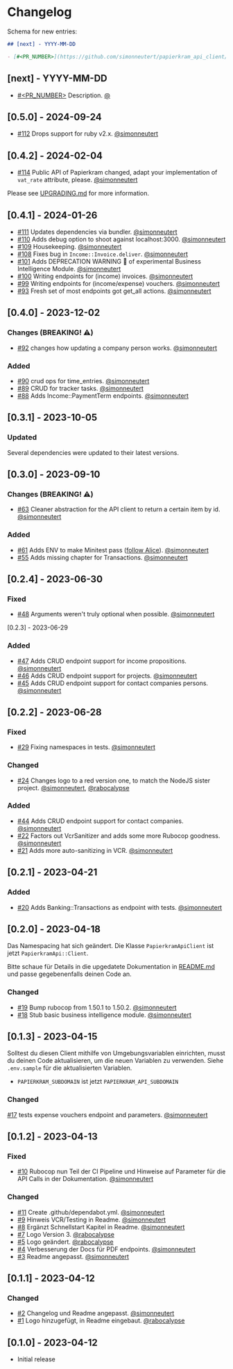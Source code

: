 # Changelog

Schema for new entries:

```markdown
## [next] - YYYY-MM-DD

- [#<PR_NUMBER>](https://github.com/simonneutert/papierkram_api_client/pull/<PR_NUMBER>) Description. [@<username>](https://github.com/<username>)
```

## [next] - YYYY-MM-DD

- [#<PR_NUMBER>](https://github.com/simonneutert/papierkram_api_client/pull/<PR_NUMBER>) Description. [@<username>](https://github.com/<username>)

## [0.5.0] - 2024-09-24

- [#112](https://github.com/simonneutert/papierkram_api_client/pull/112) Drops support for ruby v2.x. [@simonneutert](https://github.com/simonneutert)

## [0.4.2] - 2024-02-04

- [#114](https://github.com/simonneutert/papierkram_api_client/pull/114) Public API of Papierkram changed, adapt your implementation of `vat_rate` attribute, please. [@simonneutert](https://github.com/simonneutert)

Please see [UPGRADING.md](UPGRADING.md) for more information.

## [0.4.1] - 2024-01-26

- [#111](https://github.com/simonneutert/papierkram_api_client/pull/111) Updates dependencies via bundler. [@simonneutert](https://github.com/simonneutert)
- [#110](https://github.com/simonneutert/papierkram_api_client/pull/110) Adds debug option to shoot against localhost:3000. [@simonneutert](https://github.com/simonneutert)
- [#109](https://github.com/simonneutert/papierkram_api_client/pull/109) Housekeeping. [@simonneutert](https://github.com/simonneutert)
- [#108](https://github.com/simonneutert/papierkram_api_client/pull/108) Fixes bug in `Income::Invoice.deliver`. [@simonneutert](https://github.com/simonneutert)
- [#101](https://github.com/simonneutert/papierkram_api_client/pull/101) Adds DEPRECATION WARNING 🚨 of experimental Business Intelligence Module. [@simonneutert](https://github.com/simonneutert)
- [#100](https://github.com/simonneutert/papierkram_api_client/pull/100) Writing endpoints for (income) invoices. [@simonneutert](https://github.com/simonneutert)
- [#99](https://github.com/simonneutert/papierkram_api_client/pull/99) Writing endpoints for (income/expense) vouchers. [@simonneutert](https://github.com/simonneutert)
- [#93](https://github.com/simonneutert/papierkram_api_client/pull/93) Fresh set of most endpoints got get_all actions. [@simonneutert](https://github.com/simonneutert)

## [0.4.0] - 2023-12-02

### Changes (BREAKING! ⚠️)

- [#92](https://github.com/simonneutert/papierkram_api_client/pull/92) changes how updating a company person works. [@simonneutert](https://github.com/simonneutert)

### Added

- [#90](https://github.com/simonneutert/papierkram_api_client/pull/90) crud ops for time_entries. [@simonneutert](https://github.com/simonneutert)
- [#89](https://github.com/simonneutert/papierkram_api_client/pull/89) CRUD for tracker tasks. [@simonneutert](https://github.com/simonneutert)
- [#88](https://github.com/simonneutert/papierkram_api_client/pull/88) Adds Income::PaymentTerm endpoints. [@simonneutert](https://github.com/simonneutert)

## [0.3.1] - 2023-10-05

### Updated

Several dependencies were updated to their latest versions.

## [0.3.0] - 2023-09-10

### Changes (BREAKING! ⚠️)

- [#63](https://github.com/simonneutert/papierkram_api_client/pull/63) Cleaner abstraction for the API client to return a certain item by id. [@simonneutert](https://github.com/simonneutert)

### Added

- [#61](https://github.com/simonneutert/papierkram_api_client/pull/61) Adds ENV to make Minitest pass ([follow Alice](https://github.com/ordinaryzelig/minispec-metadata/pull/18)). [@simonneutert](https://github.com/simonneutert)
- [#55](https://github.com/simonneutert/papierkram_api_client/pull/55) Adds missing chapter for Transactions. [@simonneutert](https://github.com/simonneutert)

## [0.2.4] - 2023-06-30

### Fixed

- [#48](https://github.com/simonneutert/papierkram_api_client/pull/48) Arguments weren't truly optional when possible. [@simonneutert](https://github.com/simonneutert)

[0.2.3] - 2023-06-29

### Added

- [#47](https://github.com/simonneutert/papierkram_api_client/pull/47) Adds CRUD endpoint support for income propositions. [@simonneutert](https://github.com/simonneutert)
- [#46](https://github.com/simonneutert/papierkram_api_client/pull/46) Adds CRUD endpoint support for projects. [@simonneutert](https://github.com/simonneutert)
- [#45](https://github.com/simonneutert/papierkram_api_client/pull/45) Adds CRUD endpoint support for contact companies persons. [@simonneutert](https://github.com/simonneutert)

## [0.2.2] - 2023-06-28

### Fixed

- [#29](https://github.com/simonneutert/papierkram_api_client/pull/29) Fixing namespaces in tests. [@simonneutert](https://github.com/simonneutert)

### Changed

- [#24](https://github.com/simonneutert/papierkram_api_client/pull/24) Changes logo to a red version one, to match the NodeJS sister project. [@simonneutert](https://github.com/simonneutert), [@rabocalypse](https://github.com/rabocalypse)

### Added

- [#44](https://github.com/simonneutert/papierkram_api_client/pull/44) Adds CRUD endpoint support for contact companies. [@simonneutert](https://github.com/simonneutert)
- [#22](https://github.com/simonneutert/papierkram_api_client/pull/22) Factors out VcrSanitizer and adds some more Rubocop goodness. [@simonneutert](https://github.com/simonneutert)
- [#21](https://github.com/simonneutert/papierkram_api_client/pull/21) Adds more auto-sanitizing in VCR. [@simonneutert](https://github.com/simonneutert)

## [0.2.1] - 2023-04-21

### Added

- [#20](https://github.com/simonneutert/papierkram_api_client/pull/20) Adds Banking::Transactions as endpoint with tests. [@simonneutert](https://github.com/simonneutert)

## [0.2.0] - 2023-04-18

Das Namespacing hat sich geändert. Die Klasse `PapierkramApiClient` ist jetzt `PapierkramApi::Client`.

Bitte schaue für Details in die upgedatete Dokumentation in [README.md](README.md) und passe gegebenenfalls deinen Code an.

### Changed

- [#19](https://github.com/simonneutert/papierkram_api_client/pull/19) Bump rubocop from 1.50.1 to 1.50.2. [@simonneutert](https://github.com/simonneutert)
- [#18](https://github.com/simonneutert/papierkram_api_client/pull/18) Stub basic business intelligence module. [@simonneutert](https://github.com/simonneutert)

## [0.1.3] - 2023-04-15

Solltest du diesen Client mithilfe von Umgebungsvariablen einrichten, musst du deinen Code aktualisieren, um die neuen Variablen zu verwenden. Siehe `.env.sample` für die aktualisierten Variablen.

- `PAPIERKRAM_SUBDOMAIN` ist jetzt `PAPIERKRAM_API_SUBDOMAIN`

### Changed

[#17](https://github.com/simonneutert/papierkram_api_client/pull/17) tests expense vouchers endpoint and parameters. [@simonneutert](https://github.com/simonneutert)

## [0.1.2] - 2023-04-13

### Fixed

- [#10](https://github.com/simonneutert/papierkram_api_client/pull/10) Rubocop nun Teil der CI Pipeline und Hinweise auf Parameter für die API Calls in der Dokumentation. [@simonneutert](https://github.com/simonneutert)

### Changed

- [#11](https://github.com/simonneutert/papierkram_api_client/pull/11) Create .github/dependabot.yml. [@simonneutert](https://github.com/simonneutert)
- [#9](https://github.com/simonneutert/papierkram_api_client/pull/9) Hinweis VCR/Testing in Readme. [@simonneutert](https://github.com/simonneutert)
- [#8](https://github.com/simonneutert/papierkram_api_client/pull/8) Ergänzt Schnellstart Kapitel in Readme. [@simonneutert](https://github.com/simonneutert)
- [#7](https://github.com/simonneutert/papierkram_api_client/pull/7) Logo Version 3. [@rabocalypse](https://github.com/rabocalypse)
- [#5](https://github.com/simonneutert/papierkram_api_client/pull/5) Logo geändert. [@rabocalypse](https://github.com/rabocalypse)
- [#4](https://github.com/simonneutert/papierkram_api_client/pull/4) Verbesserung der Docs für PDF endpoints. [@simonneutert](https://github.com/simonneutert)
- [#3](https://github.com/simonneutert/papierkram_api_client/pull/3) Readme angepasst. [@simonneutert](https://github.com/simonneutert)

## [0.1.1] - 2023-04-12

### Changed

- [#2](https://github.com/simonneutert/papierkram_api_client/pull/2) Changelog und Readme angepasst. [@simonneutert](https://github.com/simonneutert)
- [#1](https://github.com/simonneutert/papierkram_api_client/pull/1) Logo hinzugefügt, in Readme eingebaut. [@rabocalypse](https://github.com/rabocalypse)

## [0.1.0] - 2023-04-12

- Initial release
